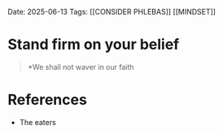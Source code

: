 Date: 2025-06-13
Tags: [[CONSIDER PHLEBAS]] [[MINDSET]]

# Stand firm on your belief

>*We shall not waver in our faith
# References 
- The eaters 